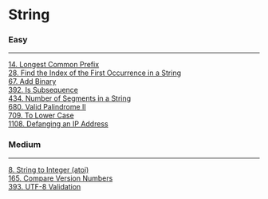 # String

### Easy
---
[14. Longest Common Prefix](../solutions/0014-Longest%20Common%20Prefix.md)</br>
[28. Find the Index of the First Occurrence in a String](../solutions/0028-Find%20the%20Index%20of%20the%20First%20Occurrence%20in%20a%20String.md)</br>
[67. Add Binary](../solutions/0067-Add%20Binary.md)</br>
[392. Is Subsequence](../solutions/0392-Is%20Subsequence.md)</br>
[434. Number of Segments in a String](../solutions/0434-Number%20of%20Segments%20in%20a%20String.md)</br>
[680. Valid Palindrome II](../solutions/0680-Valid%20Palindrome%20II.md)</br>
[709. To Lower Case](../solutions/0709-To%20Lower%20Case.md)</br>
[1108. Defanging an IP Address](../solutions/1108-Defanging%20an%20IP%20Address.md)</br>

### Medium
---
[8. String to Integer (atoi)](../solutions/0008-String%20to%20Integer%20(atoi).md)</br>
[165. Compare Version Numbers](../solutions/0165-Compare%20Version%20Numbers.md)</br>
[393. UTF-8 Validation](../solutions/0393-UTF-8%20Validation.md)</br>
